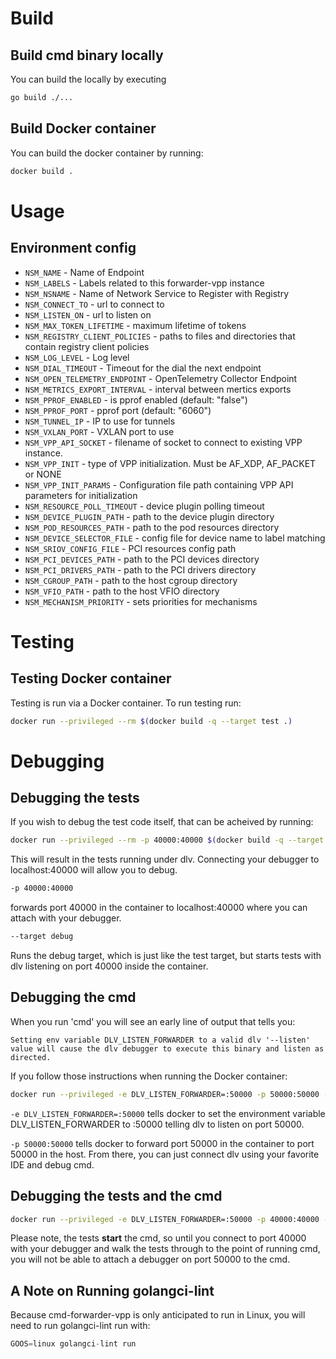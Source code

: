 # Build

## Build cmd binary locally

You can build the locally by executing

```bash
go build ./...
```

## Build Docker container

You can build the docker container by running:

```bash
docker build .
```

# Usage

## Environment config

* `NSM_NAME`                     - Name of Endpoint
* `NSM_LABELS`                   - Labels related to this forwarder-vpp instance
* `NSM_NSNAME`                   - Name of Network Service to Register with Registry
* `NSM_CONNECT_TO`               - url to connect to
* `NSM_LISTEN_ON`                - url to listen on
* `NSM_MAX_TOKEN_LIFETIME`       - maximum lifetime of tokens
* `NSM_REGISTRY_CLIENT_POLICIES` - paths to files and directories that contain registry client policies
* `NSM_LOG_LEVEL`                - Log level
* `NSM_DIAL_TIMEOUT`             - Timeout for the dial the next endpoint
* `NSM_OPEN_TELEMETRY_ENDPOINT`  - OpenTelemetry Collector Endpoint
* `NSM_METRICS_EXPORT_INTERVAL`  - interval between mertics exports
* `NSM_PPROF_ENABLED`            - is pprof enabled (default: "false")
* `NSM_PPROF_PORT`               - pprof port (default: "6060")
* `NSM_TUNNEL_IP`                - IP to use for tunnels
* `NSM_VXLAN_PORT`               - VXLAN port to use
* `NSM_VPP_API_SOCKET`           - filename of socket to connect to existing VPP instance.
* `NSM_VPP_INIT`                 - type of VPP initialization. Must be AF_XDP, AF_PACKET or NONE
* `NSM_VPP_INIT_PARAMS`          - Configuration file path containing VPP API parameters for initialization
* `NSM_RESOURCE_POLL_TIMEOUT`    - device plugin polling timeout
* `NSM_DEVICE_PLUGIN_PATH`       - path to the device plugin directory
* `NSM_POD_RESOURCES_PATH`       - path to the pod resources directory
* `NSM_DEVICE_SELECTOR_FILE`     - config file for device name to label matching
* `NSM_SRIOV_CONFIG_FILE`        - PCI resources config path
* `NSM_PCI_DEVICES_PATH`         - path to the PCI devices directory
* `NSM_PCI_DRIVERS_PATH`         - path to the PCI drivers directory
* `NSM_CGROUP_PATH`              - path to the host cgroup directory
* `NSM_VFIO_PATH`                - path to the host VFIO directory
* `NSM_MECHANISM_PRIORITY`       - sets priorities for mechanisms

# Testing

## Testing Docker container

Testing is run via a Docker container.  To run testing run:

```bash
docker run --privileged --rm $(docker build -q --target test .)
```

# Debugging

## Debugging the tests
If you wish to debug the test code itself, that can be acheived by running:

```bash
docker run --privileged --rm -p 40000:40000 $(docker build -q --target debug .)
```

This will result in the tests running under dlv.  Connecting your debugger to localhost:40000 will allow you to debug.

```bash
-p 40000:40000
```
forwards port 40000 in the container to localhost:40000 where you can attach with your debugger.

```bash
--target debug
```

Runs the debug target, which is just like the test target, but starts tests with dlv listening on port 40000 inside the container.

## Debugging the cmd

When you run 'cmd' you will see an early line of output that tells you:

```Setting env variable DLV_LISTEN_FORWARDER to a valid dlv '--listen' value will cause the dlv debugger to execute this binary and listen as directed.```

If you follow those instructions when running the Docker container:
```bash
docker run --privileged -e DLV_LISTEN_FORWARDER=:50000 -p 50000:50000 --rm $(docker build -q --target test .)
```

```-e DLV_LISTEN_FORWARDER=:50000``` tells docker to set the environment variable DLV_LISTEN_FORWARDER to :50000 telling
dlv to listen on port 50000.

```-p 50000:50000``` tells docker to forward port 50000 in the container to port 50000 in the host.  From there, you can
just connect dlv using your favorite IDE and debug cmd.

## Debugging the tests and the cmd

```bash
docker run --privileged -e DLV_LISTEN_FORWARDER=:50000 -p 40000:40000 -p 50000:50000 --rm $(docker build -q --target debug .)
```

Please note, the tests **start** the cmd, so until you connect to port 40000 with your debugger and walk the tests
through to the point of running cmd, you will not be able to attach a debugger on port 50000 to the cmd.

## A Note on Running golangci-lint

Because cmd-forwarder-vpp is only anticipated to run in Linux, you will need to run golangci-lint run with:

```go
GOOS=linux golangci-lint run
```
